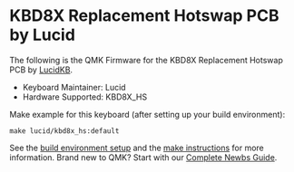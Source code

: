 # KBD8X Replacement Hotswap PCB by Lucid

The following is the QMK Firmware for the KBD8X Replacement Hotswap PCB by [LucidKB](http://www.lucidkb.cm).
* Keyboard Maintainer: Lucid
* Hardware Supported: KBD8X_HS

Make example for this keyboard (after setting up your build environment):

    make lucid/kbd8x_hs:default

See the [build environment setup](https://docs.qmk.fm/#/getting_started_build_tools) and the [make instructions](https://docs.qmk.fm/#/getting_started_make_guide) for more information. Brand new to QMK? Start with our [Complete Newbs Guide](https://docs.qmk.fm/#/newbs).
